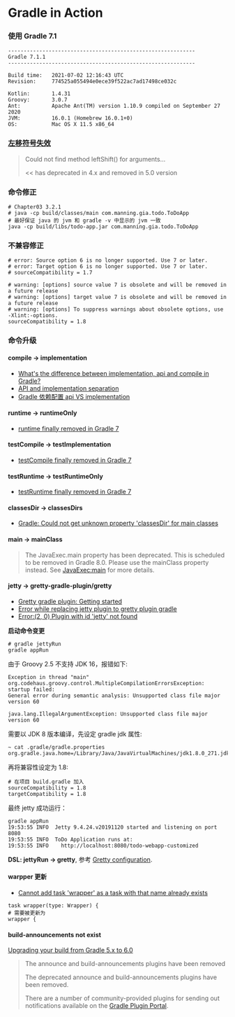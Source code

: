 # Gradle in Action

### 使用 Gradle 7.1

```text
------------------------------------------------------------
Gradle 7.1.1
------------------------------------------------------------

Build time:   2021-07-02 12:16:43 UTC
Revision:     774525a055494e0ece39f522ac7ad17498ce032c

Kotlin:       1.4.31
Groovy:       3.0.7
Ant:          Apache Ant(TM) version 1.10.9 compiled on September 27 2020
JVM:          16.0.1 (Homebrew 16.0.1+0)
OS:           Mac OS X 11.5 x86_64
```

### [左移符号失效](https://stackoverflow.com/a/55793096)

> Could not find method leftShift() for arguments...
> 
> << has deprecated in 4.x and removed in 5.0 version

### 命令修正

```shell
# Chapter03 3.2.1
# java -cp build/classes/main com.manning.gia.todo.ToDoApp
# 最好保证 java 的 jvm 和 gradle -v 中显示的 jvm 一致
java -cp build/libs/todo-app.jar com.manning.gia.todo.ToDoApp
```

### 不兼容修正

```shell
# error: Source option 6 is no longer supported. Use 7 or later.
# error: Target option 6 is no longer supported. Use 7 or later.
# sourceCompatibility = 1.7

# warning: [options] source value 7 is obsolete and will be removed in a future release
# warning: [options] target value 7 is obsolete and will be removed in a future release
# warning: [options] To suppress warnings about obsolete options, use -Xlint:-options.
sourceCompatibility = 1.8
```

### 命令升级

#### compile -> implementation

* [What's the difference between implementation, api and compile in Gradle?](https://stackoverflow.com/a/44493379)
* [API and implementation separation](https://docs.gradle.org/current/userguide/java_library_plugin.html#sec:java_library_separation)
* [Gradle 依赖配置 api VS implementation](https://www.jianshu.com/p/dd932f951137)

#### runtime -> runtimeOnly

* [runtime finally removed in Gradle 7](https://stackoverflow.com/a/66910991)

#### testCompile -> testImplementation

* [testCompile finally removed in Gradle 7](https://stackoverflow.com/a/66910991)

#### testRuntime -> testRuntimeOnly

* [testRuntime finally removed in Gradle 7](https://stackoverflow.com/a/66910991)

#### classesDir -> classesDirs

* [Gradle: Could not get unknown property 'classesDir' for main classes](https://stackoverflow.com/a/57957298)

#### main -> mainClass

> The JavaExec.main property has been deprecated. This is scheduled to be removed in Gradle 8.0. Please use the mainClass property instead. See [JavaExec:main](https://docs.gradle.org/7.1.1/dsl/org.gradle.api.tasks.JavaExec.html#org.gradle.api.tasks.JavaExec:main) for more details.

#### jetty -> gretty-gradle-plugin/gretty

* [Gretty gradle plugin: Getting started](https://gretty-gradle-plugin.github.io/gretty-doc/Getting-started.html)
* [Error while replacing jetty plugin to gretty plugin gradle](https://stackoverflow.com/a/50122733)
* [Error:(2, 0) Plugin with id 'jetty' not found](https://stackoverflow.com/a/53650574)

**启动命令变更**

```shell
# gradle jettyRun
gradle appRun
```

由于 Groovy 2.5 不支持 JDK 16，报错如下:

```text
Exception in thread "main" org.codehaus.groovy.control.MultipleCompilationErrorsException: startup failed:
General error during semantic analysis: Unsupported class file major version 60

java.lang.IllegalArgumentException: Unsupported class file major version 60
```

需要以 JDK 8 版本编译，先设定 gradle jdk 属性:

```shell
~ cat .gradle/gradle.properties
org.gradle.java.home=/Library/Java/JavaVirtualMachines/jdk1.8.0_271.jdk/Contents/Home
```

再将兼容性设定为 1.8:

```shell
# 在项目 build.gradle 加入
sourceCompatibility = 1.8
targetCompatibility = 1.8
```

最终 jetty 成功运行：

```text
gradle appRun
19:53:55 INFO  Jetty 9.4.24.v20191120 started and listening on port 8080
19:53:55 INFO  ToDo Application runs at:
19:53:55 INFO    http://localhost:8080/todo-webapp-customized
```

**DSL: jettyRun -> gretty**, 参考 [Gretty configuration](https://gretty-gradle-plugin.github.io/gretty-doc/Gretty-configuration.html).

#### warpper 更新

* [Cannot add task 'wrapper' as a task with that name already exists](https://stackoverflow.com/a/54741656)

```text
task wrapper(type: Wrapper) {
# 需要被更新为
wrapper {
```

#### build-announcements not exist

[Upgrading your build from Gradle 5.x to 6.0](https://docs.gradle.org/current/userguide/upgrading_version_5.html)

> The announce and build-announcements plugins have been removed
> 
> The deprecated announce and build-announcements plugins have been removed. 
> 
> There are a number of community-provided plugins for sending out notifications available on the [Gradle Plugin Portal](https://plugins.gradle.org/).


